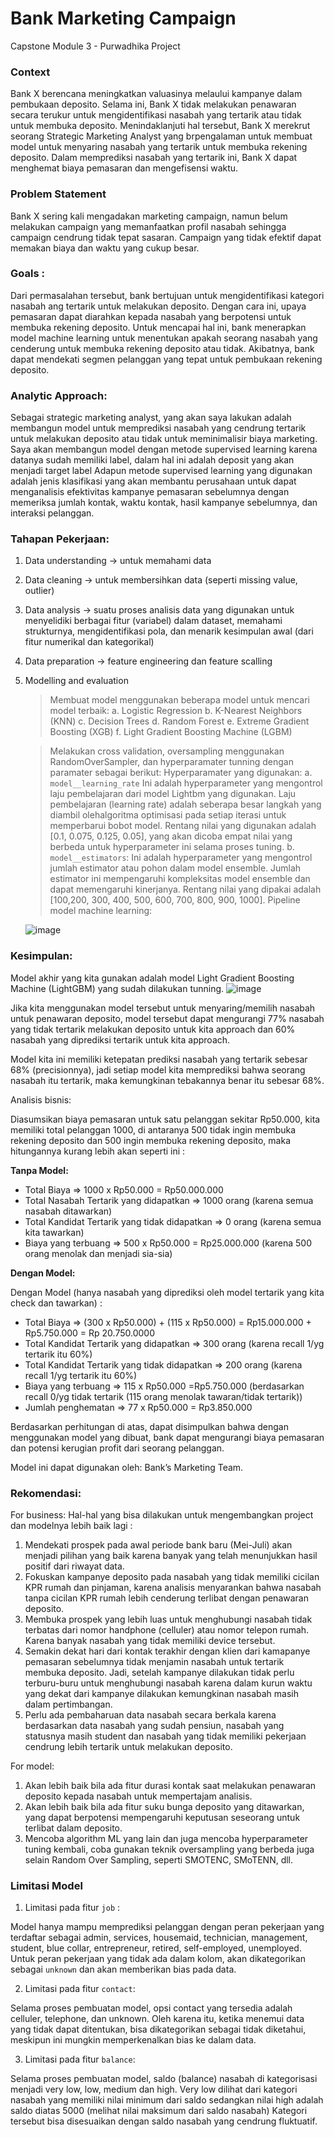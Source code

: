 # Bank Marketing Campaign
Capstone Module 3 - Purwadhika Project 

### **Context**

Bank X berencana meningkatkan valuasinya melaului kampanye dalam pembukaan deposito. Selama ini, Bank X tidak melakukan penawaran secara terukur untuk mengidentifikasi nasabah yang tertarik atau tidak untuk membuka deposito. Menindaklanjuti hal tersebut, Bank X merekrut seorang Strategic Marketing Analyst yang brpengalaman untuk membuat model untuk menyaring nasabah yang tertarik untuk membuka rekening deposito. Dalam memprediksi nasabah yang tertarik ini, Bank X dapat menghemat biaya pemasaran dan mengefisensi waktu. 

### **Problem Statement**

Bank X sering kali mengadakan marketing campaign, namun belum melakukan campaign yang memanfaatkan profil nasabah sehingga campaign cendrung tidak tepat sasaran. Campaign yang tidak efektif dapat memakan biaya dan waktu yang cukup besar.

### **Goals :**
Dari permasalahan tersebut, bank bertujuan untuk mengidentifikasi kategori nasabah ang tertarik untuk melakukan deposito. Dengan cara ini, upaya pemasaran dapat diarahkan kepada nasabah yang berpotensi untuk membuka rekening deposito. 
Untuk mencapai hal ini, bank menerapkan model machine learning untuk menentukan apakah seorang nasabah yang cenderung untuk membuka rekening deposito atau tidak. Akibatnya, bank dapat mendekati segmen pelanggan yang tepat untuk pembukaan rekening deposito.

### **Analytic Approach:**

Sebagai strategic marketing analyst, yang akan saya lakukan adalah membangun model untuk memprediksi nasabah yang cendrung tertarik untuk melakukan deposito atau tidak untuk meminimalisir biaya marketing. 
Saya akan membangun model dengan metode supervised learning karena datanya sudah memiliki label, dalam hal ini adalah deposit yang akan menjadi target label 
Adapun metode supervised learning yang digunakan adalah jenis klasifikasi yang akan membantu perusahaan untuk dapat menganalisis efektivitas kampanye pemasaran sebelumnya dengan memeriksa jumlah kontak, waktu kontak, hasil kampanye sebelumnya, dan interaksi pelanggan.

### **Tahapan Pekerjaan:**
1. Data understanding -> untuk memahami data
2. Data cleaning -> untuk membersihkan data (seperti missing value, outlier)
3. Data analysis -> suatu proses analisis data yang digunakan untuk menyelidiki berbagai fitur (variabel) dalam dataset, memahami strukturnya, mengidentifikasi pola, dan menarik kesimpulan awal (dari fitur numerikal dan kategorikal)
4. Data preparation -> feature engineering dan feature scalling
5. Modelling and evaluation
   
   > Membuat model menggunakan beberapa model untuk mencari model terbaik:
   a. Logistic Regression
   b. K-Nearest Neighbors (KNN)
   c. Decision Trees
   d. Random Forest
   e. Extreme Gradient Boosting (XGB)
   f. Light Gradient Boosting Machine (LGBM)

   > Melakukan cross validation, oversampling menggunakan RandomOverSampler, dan hyperparamater tunning dengan paramater sebagai berikut:
   Hyperparamater yang digunakan:
   a. `model__learning_rate`
       Ini adalah hyperparameter yang mengontrol laju pembelajaran dari model Lightbm yang digunakan. Laju pembelajaran (learning rate) adalah seberapa besar langkah yang diambil olehalgoritma optimisasi pada 
       setiap iterasi untuk memperbarui bobot model. Rentang nilai yang digunakan adalah [0.1, 0.075, 0.125, 0.05], yang akan dicoba  empat nilai yang berbeda untuk hyperparameter ini selama proses tuning.
   b. `model__estimators`: Ini adalah hyperparameter yang mengontrol jumlah estimator atau pohon dalam model ensemble. Jumlah estimator ini mempengaruhi kompleksitas model ensemble dan dapat memengaruhi 
       kinerjanya. Rentang nilai yang dipakai adalah [100,200, 300, 400, 500, 600, 700, 800, 900, 1000].
   Pipeline model machine learning:

   ![image](https://github.com/annachrn/BankMarketingCampaign/assets/150541362/464ca6ad-5624-4a3b-b365-b87c5a39d0cb)

   
### **Kesimpulan:**

Model akhir yang kita gunakan adalah model Light Gradient Boosting Machine (LightGBM) yang sudah dilakukan tunning. 
![image](https://github.com/annachrn/BankMarketingCampaign/assets/150541362/c48e7d2e-872f-421e-a4ed-3a1a93f11dcc)

Jika kita menggunakan model tersebut untuk menyaring/memilih nasabah untuk penawaran deposito, model tersebut dapat mengurangi 77% nasabah yang tidak tertarik melakukan deposito untuk kita approach dan 60% nasabah yang diprediksi tertarik untuk kita approach.

Model kita ini memiliki ketepatan prediksi nasabah yang tertarik sebesar 68% (precisionnya), jadi setiap model kita memprediksi bahwa seorang nasabah itu tertarik, maka kemungkinan tebakannya benar itu sebesar 68%.

Analisis bisnis:

Diasumsikan biaya pemasaran untuk satu pelanggan sekitar Rp50.000, kita memiliki total pelanggan 1000, di antaranya 500 tidak ingin membuka rekening deposito dan 500 ingin membuka rekening deposito, maka hitungannya kurang lebih akan seperti ini :


**Tanpa Model:**

- Total Biaya => 1000 x Rp50.000 = Rp50.000.000
- Total Nasabah Tertarik yang didapatkan => 1000 orang (karena semua nasabah ditawarkan)
- Total Kandidat Tertarik yang tidak didapatkan => 0 orang (karena semua kita tawarkan)
- Biaya yang terbuang => 500 x Rp50.000 = Rp25.000.000 (karena 500 orang menolak dan menjadi sia-sia)

**Dengan Model:**

Dengan Model (hanya nasabah yang diprediksi oleh model tertarik yang kita check dan tawarkan) :
- Total Biaya => (300 x Rp50.000) + (115 x Rp50.000) = Rp15.000.000 + Rp5.750.000 = Rp 20.750.0000
- Total Kandidat Tertarik yang didapatkan => 300 orang (karena recall 1/yg tertarik itu 60%)
- Total Kandidat Tertarik yang tidak didapatkan => 200 orang (karena recall 1/yg tertarik itu 60%)
- Biaya yang terbuang => 115 x Rp50.000 =Rp5.750.000 (berdasarkan recall 0/yg tidak tertarik (115 orang menolak tawaran/tidak tertarik))
- Jumlah penghematan => 77 x Rp50.000 = Rp3.850.000

Berdasarkan perhitungan di atas, dapat disimpulkan bahwa dengan menggunakan model yang dibuat, bank dapat mengurangi biaya pemasaran dan potensi kerugian profit dari seorang pelanggan.

Model ini dapat digunakan oleh:
Bank’s Marketing Team. 


### **Rekomendasi:**
For business:
Hal-hal yang bisa dilakukan untuk mengembangkan project dan modelnya lebih baik lagi :
1. Mendekati prospek pada awal periode bank baru (Mei-Juli) akan menjadi pilihan yang baik karena banyak yang telah menunjukkan hasil positif dari riwayat data.
2. Fokuskan kampanye deposito pada nasabah yang tidak memiliki cicilan KPR rumah dan pinjaman, karena analisis menyarankan bahwa nasabah tanpa cicilan KPR rumah lebih cenderung terlibat dengan penawaran deposito.
3. Membuka prospek yang lebih luas untuk menghubungi nasabah tidak terbatas dari nomor handphone (celluler) atau nomor telepon rumah. Karena banyak nasabah yang tidak memiliki device tersebut.
4. Semakin dekat hari dari kontak terakhir dengan klien dari kamapanye pemasaran sebelumnya tidak menjamin nasabah untuk tertarik membuka deposito. Jadi, setelah kampanye dilakukan tidak perlu terburu-buru untuk menghubungi nasabah karena dalam kurun waktu yang dekat dari kampanye dilakukan kemungkinan nasabah masih dalam pertimbangan.
5. Perlu ada pembaharuan data nasabah secara berkala karena berdasarkan data nasabah yang sudah pensiun, nasabah yang statusnya masih student dan nasabah yang tidak memiliki pekerjaan cendrung lebih tertarik untuk melakukan deposito.

For model: 
1. Akan lebih baik bila ada fitur durasi kontak saat melakukan penawaran deposito kepada nasabah untuk mempertajam analisis.
2. Akan lebih baik bila ada fitur suku bunga deposito yang ditawarkan, yang dapat berpotensi mempengaruhi keputusan seseorang untuk terlibat dalam deposito.
3. Mencoba algorithm ML yang lain dan juga mencoba hyperparameter tuning kembali, coba gunakan teknik oversampling yang berbeda juga selain Random Over Sampling, seperti SMOTENC, SMoTENN, dll.

### **Limitasi Model**
1. Limitasi pada fitur `job` :
   
Model hanya mampu memprediksi pelanggan dengan peran pekerjaan yang terdaftar sebagai admin, services, housemaid, technician, management, student, blue collar, entrepreneur, retired, self-employed, unemployed. Untuk peran pekerjaan yang tidak ada dalam kolom, akan dikategorikan sebagai  `unknown` dan akan memberikan bias pada data. 

2.  Limitasi pada fitur `contact`:
    
Selama proses pembuatan model, opsi contact yang tersedia adalah celluler, telephone, dan unknown. Oleh karena itu, ketika menemui data yang tidak dapat ditentukan, bisa dikategorikan sebagai tidak diketahui, meskipun ini mungkin memperkenalkan bias ke dalam data.

3. Limitasi pada fitur `balance`:

Selama proses pembuatan model, saldo (balance) nasabah di kategorisasi menjadi very low, low, medium dan high. Very low dilihat dari kategori nasabah yang memiliki nilai minimum dari saldo sedangkan nilai high adalah saldo diatas 5000 (melihat nilai maksimum dari saldo nasabah) 
Kategori tersebut bisa disesuaikan dengan saldo nasabah yang cendrung fluktuatif. 

   


  
